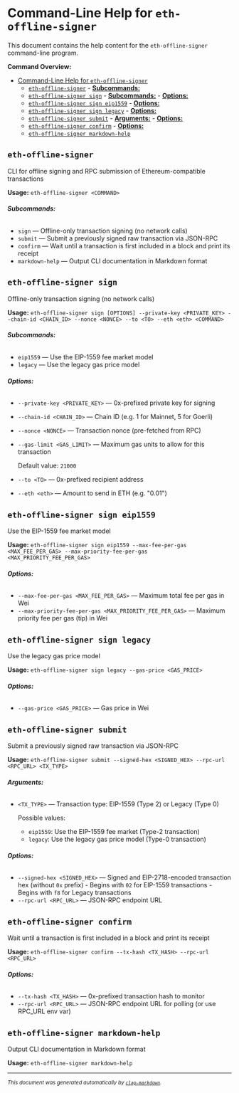 # Command-Line Help for `eth-offline-signer`

This document contains the help content for the `eth-offline-signer` command-line program.

**Command Overview:**

- [Command-Line Help for `eth-offline-signer`](#command-line-help-for-eth-offline-signer)
  - [`eth-offline-signer`](#eth-offline-signer)
          - [**Subcommands:**](#subcommands)
  - [`eth-offline-signer sign`](#eth-offline-signer-sign)
          - [**Subcommands:**](#subcommands-1)
          - [**Options:**](#options)
  - [`eth-offline-signer sign eip1559`](#eth-offline-signer-sign-eip1559)
          - [**Options:**](#options-1)
  - [`eth-offline-signer sign legacy`](#eth-offline-signer-sign-legacy)
          - [**Options:**](#options-2)
  - [`eth-offline-signer submit`](#eth-offline-signer-submit)
          - [**Arguments:**](#arguments)
          - [**Options:**](#options-3)
  - [`eth-offline-signer confirm`](#eth-offline-signer-confirm)
          - [**Options:**](#options-4)
  - [`eth-offline-signer markdown-help`](#eth-offline-signer-markdown-help)

## `eth-offline-signer`

CLI for offline signing and RPC submission of Ethereum-compatible transactions

**Usage:** `eth-offline-signer <COMMAND>`

###### **Subcommands:**

* `sign` — Offline-only transaction signing (no network calls)
* `submit` — Submit a previously signed raw transaction via JSON-RPC
* `confirm` — Wait until a transaction is first included in a block and print its receipt
* `markdown-help` — Output CLI documentation in Markdown format



## `eth-offline-signer sign`

Offline-only transaction signing (no network calls)

**Usage:** `eth-offline-signer sign [OPTIONS] --private-key <PRIVATE_KEY> --chain-id <CHAIN_ID> --nonce <NONCE> --to <TO> --eth <eth> <COMMAND>`

###### **Subcommands:**

* `eip1559` — Use the EIP-1559 fee market model
* `legacy` — Use the legacy gas price model

###### **Options:**

* `--private-key <PRIVATE_KEY>` — 0x-prefixed private key for signing
* `--chain-id <CHAIN_ID>` — Chain ID (e.g. 1 for Mainnet, 5 for Goerli)
* `--nonce <NONCE>` — Transaction nonce (pre-fetched from RPC)
* `--gas-limit <GAS_LIMIT>` — Maximum gas units to allow for this transaction

  Default value: `21000`
* `--to <TO>` — 0x-prefixed recipient address
* `--eth <eth>` — Amount to send in ETH (e.g. "0.01")



## `eth-offline-signer sign eip1559`

Use the EIP-1559 fee market model

**Usage:** `eth-offline-signer sign eip1559 --max-fee-per-gas <MAX_FEE_PER_GAS> --max-priority-fee-per-gas <MAX_PRIORITY_FEE_PER_GAS>`

###### **Options:**

* `--max-fee-per-gas <MAX_FEE_PER_GAS>` — Maximum total fee per gas in Wei
* `--max-priority-fee-per-gas <MAX_PRIORITY_FEE_PER_GAS>` — Maximum priority fee per gas (tip) in Wei



## `eth-offline-signer sign legacy`

Use the legacy gas price model

**Usage:** `eth-offline-signer sign legacy --gas-price <GAS_PRICE>`

###### **Options:**

* `--gas-price <GAS_PRICE>` — Gas price in Wei



## `eth-offline-signer submit`

Submit a previously signed raw transaction via JSON-RPC

**Usage:** `eth-offline-signer submit --signed-hex <SIGNED_HEX> --rpc-url <RPC_URL> <TX_TYPE>`

###### **Arguments:**

* `<TX_TYPE>` — Transaction type: EIP-1559 (Type 2) or Legacy (Type 0)

  Possible values:
  - `eip1559`:
    Use the EIP-1559 fee market (Type-2 transaction)
  - `legacy`:
    Use the legacy gas price model (Type-0 transaction)


###### **Options:**

* `--signed-hex <SIGNED_HEX>` — Signed and EIP-2718-encoded transaction hex (without `0x` prefix) - Begins with `02` for EIP-1559 transactions - Begins with `f8` for Legacy transactions
* `--rpc-url <RPC_URL>` — JSON-RPC endpoint URL



## `eth-offline-signer confirm`

Wait until a transaction is first included in a block and print its receipt

**Usage:** `eth-offline-signer confirm --tx-hash <TX_HASH> --rpc-url <RPC_URL>`

###### **Options:**

* `--tx-hash <TX_HASH>` — 0x-prefixed transaction hash to monitor
* `--rpc-url <RPC_URL>` — JSON-RPC endpoint URL for polling (or use RPC_URL env var)



## `eth-offline-signer markdown-help`

Output CLI documentation in Markdown format

**Usage:** `eth-offline-signer markdown-help`



<hr/>

<small><i>
    This document was generated automatically by
    <a href="https://crates.io/crates/clap-markdown"><code>clap-markdown</code></a>.
</i></small>
